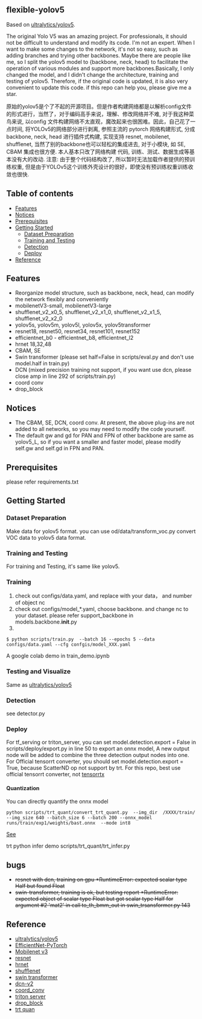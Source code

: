 ## flexible-yolov5

Based on [ultralytics/yolov5](https://github.com/ultralytics/yolov5).

The original Yolo V5 was an amazing project. For professionals, it should not be difficult to understand and modify its
 code. I'm not an expert. When I want to make some changes to the network, it's not so easy, such as adding branches and
  trying other backbones. Maybe there are people like me, so I split the yolov5 model to {backbone, neck, head} to 
  facilitate the operation of various modules and support more backbones.Basically, I only changed the model, and I 
  didn't change the architecture, training and testing of yolov5. Therefore, if the original code is updated, it is also
   very convenient to update this code. if this repo can help you, please give me a star.

原始的yolov5是个了不起的开源项目。但是作者构建网络都是以解析config文件的形式进行，当然了，对于编码高手来说，理解、修改网络并不难, 对于我这种菜鸟来说, 以config 
文件构建网络不太直观，魔改起来也很困难。因此，自己花了一点时间, 将YOLOv5的网络部分进行剥离, 参照主流的 pytorch 网络构建形式, 分成 backbone, neck, head
进行插件式构建, 实现支持 resnet, mobilenet, shufflenet, 当然了别的backbone也可以轻松的集成进去, 对于小模块, 如 SE, CBAM 集成也很方便. 本人基本只改了网络构建
代码, 训练、测试、数据生成等基本没有大的改动. 注意: 由于整个代码结构改了, 所以暂时无法加载作者提供的预训练权重, 但是由于YOLOv5这个训练外壳设计的很好，即使没有预训练权重训练收敛也很快.

## Table of contents
* [Features](#features)
* [Notices](#Notices)
* [Prerequisites](#prerequisites)
* [Getting Started](#getting-started)
    * [Dataset Preparation](#dataset-preparation)
    * [Training and Testing](#Training-and-Testing)
    * [Detection](#Detection)
    * [Deploy](#Deploy)
* [Reference](#Reference)


## Features
- Reorganize model structure, such as backbone, neck, head, can modify the network flexibly and conveniently
- mobilenetV3-small, mobilenetV3-large 
- shufflenet_v2_x0_5, shufflenet_v2_x1_0, shufflenet_v2_x1_5, shufflenet_v2_x2_0
- yolov5s, yolov5m, yolov5l, yolov5x, yolov5transformer
- resnet18, resnet50, resnet34, resnet101, resnet152 
- efficientnet_b0 - efficientnet_b8, efficientnet_l2
- hrnet 18,32,48
- CBAM, SE
- Swin transformer (please set half=False in scripts/eval.py and don't use model.half in train.py)
- DCN (mixed precision training not support, if you want use dcn, please close amp in line 292 of scripts/train.py)
- coord conv
- drop_block

## Notices

* The CBAM, SE, DCN, coord conv. At present, the above plug-ins are not added to all networks, so you may need to modify the code yourself.
* The default gw and gd for PAN and FPN of other backbone are same as yolov5_L, so if you want a smaller and faster model, please modify self.gw and self.gd in FPN and PAN.

## Prerequisites

please refer requirements.txt

## Getting Started

### Dataset Preparation

Make data for yolov5 format. you can use od/data/transform_voc.py convert VOC data to yolov5 data format.

### Training and Testing

For training and Testing, it's same like yolov5.

### Training

1. check out configs/data.yaml, and replace with your data， and number of object nc
2. check out configs/model_*.yaml, choose backbone. and change nc to your dataset. please refer support_backbone in models.backbone.__init__.py
3. 
```shell script
$ python scripts/train.py  --batch 16 --epochs 5 --data configs/data.yaml --cfg confgis/model_XXX.yaml
```

A google colab demo in train_demo.ipynb

### Testing and Visualize
Same as [ultralytics/yolov5](https://github.com/ultralytics/yolov5)


### Detection

see detector.py

### Deploy

For tf_serving or triton_server, you can set model.detection.export = False in scripts/deploy/export.py in line 50 to export an onnx model, A new output node will be added to combine the three detection output nodes into one. 
For Official tensorrt converter, you should set model.detection.export = True, because  ScatterND op not support by trt. For this repo, best use official tensorrt converter, not [tensorrtx](https://github.com/wang-xinyu/tensorrtx)

#### Quantization

You can directly quantify the onnx model

```shell
python scripts/trt_quant/convert_trt_quant.py  --img_dir  /XXXX/train/  --img_size 640 --batch_size 6 --batch 200 --onnx_model runs/train/exp1/weights/bast.onnx  --mode int8
```
[See](scripts/trt_quant/README)

trt python infer demo scripts/trt_quant/trt_infer.py


## bugs

- ~~resnet with dcn, training on gpu *RuntimeError: expected scalar type Half but found Float~~
- ~~swin-transformer, training is ok, but testing report *RuntimeError: expected object of scalar type Float but got scalar type Half for argument #2 'mat2' in call to_th_bmm_out in swin_trsansformer.py 143~~
## Reference

* [ultralytics/yolov5](https://github.com/ultralytics/yolov5)
* [EfficientNet-PyTorch](https://github.com/lukemelas/EfficientNet-PyTorch)
* [Mobilenet v3](https://arxiv.org/abs/1905.02244)
* [resnet](https://arxiv.org/abs/1512.03385)
* [hrnet](https://arxiv.org/abs/1908.07919)
* [shufflenet](https://arxiv.org/abs/1707.01083)
* [swin transformer](https://github.com/SwinTransformer/Swin-Transformer-Object-Detection)
* [dcn-v2](https://github.com/jinfagang/DCNv2_latest)
* [coord_conv](https://github.com/mkocabas/CoordConv-pytorch)
* [triton server](https://github.com/triton-inference-server/server)
* [drop_block](https://github.com/miguelvr/dropblock)
* [trt quan](https://github.com/Wulingtian/nanodet_tensorrt_int8_tools)
